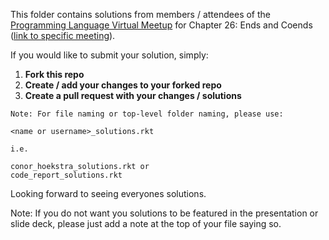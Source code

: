 This folder contains solutions from members / attendees of the [Programming Language Virtual Meetup](https://www.meetup.com/Programming-Languages-Toronto-Meetup/) for Chapter 26: Ends and Coends ([link to specific meeting](https://www.meetup.com/Programming-Languages-Toronto-Meetup/events/280606372)).

If you would like to submit your solution, simply:

1. **Fork this repo**
2. **Create / add your changes to your forked repo**
3. **Create a pull request with your changes / solutions**
```
Note: For file naming or top-level folder naming, please use:

<name or username>_solutions.rkt

i.e.

conor_hoekstra_solutions.rkt or
code_report_solutions.rkt
```

Looking forward to seeing everyones solutions.

Note: If you do not want you solutions to be featured in the presentation or slide deck, please just add a note at the top of your file saying so.
